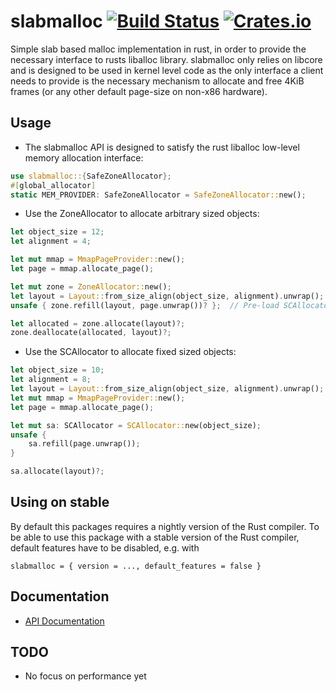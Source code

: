 # slabmalloc [![Build Status](https://travis-ci.org/gz/rust-slabmalloc.svg)](https://travis-ci.org/gz/rust-slabmalloc) [![Crates.io](https://img.shields.io/crates/v/slabmalloc.svg)](https://crates.io/crates/slabmalloc)

Simple slab based malloc implementation in rust, in order to provide the
necessary interface to rusts liballoc library. slabmalloc only relies on libcore
and is designed to be used in kernel level code as the only interface a client
needs to provide is the  necessary mechanism to allocate and free 4KiB frames
(or any other default page-size on non-x86 hardware).

## Usage

* The slabmalloc API is designed to satisfy the rust liballoc low-level memory allocation interface:

```rust
use slabmalloc::{SafeZoneAllocator};
#[global_allocator]
static MEM_PROVIDER: SafeZoneAllocator = SafeZoneAllocator::new();
```

* Use the ZoneAllocator to allocate arbitrary sized objects:
```rust
let object_size = 12;
let alignment = 4;

let mut mmap = MmapPageProvider::new();
let page = mmap.allocate_page();

let mut zone = ZoneAllocator::new();
let layout = Layout::from_size_align(object_size, alignment).unwrap();
unsafe { zone.refill(layout, page.unwrap())? };  // Pre-load SCAllocator with memory

let allocated = zone.allocate(layout)?;
zone.deallocate(allocated, layout)?;
```

* Use the SCAllocator to allocate fixed sized objects:
```rust
let object_size = 10;
let alignment = 8;
let layout = Layout::from_size_align(object_size, alignment).unwrap();
let mut mmap = MmapPageProvider::new();
let page = mmap.allocate_page();

let mut sa: SCAllocator = SCAllocator::new(object_size);
unsafe {
    sa.refill(page.unwrap());
}

sa.allocate(layout)?;
```

## Using on stable
By default this packages requires a nightly version of the Rust
compiler. To be able to use this package with a stable version of the
Rust compiler, default features have to be disabled, e.g. with
```
slabmalloc = { version = ..., default_features = false }
```

## Documentation
* [API Documentation](https://docs.rs/slabmalloc)

## TODO
* No focus on performance yet
